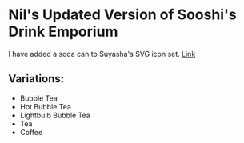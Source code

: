 Nil's Updated Version of Sooshi's Drink Emporium
=================================================

I have added a soda can to Suyasha's SVG icon set. 
[Link](http://i6.cims.nyu.edu/~ss8403/drawing/assignment02/)

## Variations:
- Bubble Tea
- Hot Bubble Tea
- Lightbulb Bubble Tea
- Tea
- Coffee